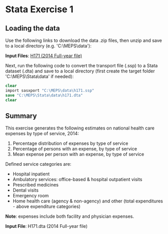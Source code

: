 # Stata Exercise 1

## Loading the data
Use the following links to download the data .zip files, then unzip and save to a local directory (e.g. 'C:\MEPS\data'):

<b>Input Files</b>:  [H171 (2014 Full-year file)](https://meps.ahrq.gov/mepsweb/data_files/pufs/h171ssp.zip)

Next, run the following code to convert the transport file (.ssp) to a Stata dataset (.dta) and save to a local directory (first create the target folder 'C:\MEPS\Stata\data' if needed):
``` stata
clear
import sasxport "C:\MEPS\data\h171.ssp"
save "C:\MEPS\Stata\data\h171.dta"
clear
```

## Summary
This exercise generates the following estimates on national health care expenses by type of service, 2014:

1. Percentage distribution of expenses by type of service
2. Percentage of persons with an expense, by type of service
3. Mean expense per person with an expense, by type of service

Defined service categories are:
- Hospital inpatient
- Ambulatory services: office-based & hospital outpatient visits
- Prescribed medicines
- Dental visits
- Emergency room
- Home health care (agency & non-agency) and other (total expenditures - above expenditure categories)

<b>Note</b>: expenses include both facility and physician expenses.

<b>Input File</b>:  H171.dta (2014 Full-year file)
